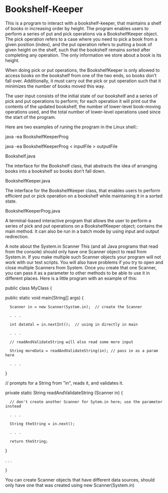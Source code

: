 # Bookshelf-Keeper


This is a program to interact with a bookshelf-keeper, that maintains a shelf of books in increasing order by height. The program enables users to perform a series of put and pick operations via a BookshelfKeeper object. The pick operation refers to a case where you need to pick a book from a given position (index), and the put operation refers to putting a book of given height on the shelf, such that the bookshelf remains sorted after completing any operation.  The only information we store about a book is its height.


When doing pick or put operations, the BookshelfKeeper is only allowed to access books on the bookshelf from one of the two ends, so books don’t fall over.  Additionally, it must carry out the pick or put operation such that it minimizes the number of books moved this way.  


The user input consists of the initial state of our bookshelf and a series of pick and put operations to perform; for each operation it will print out the contents of the updated bookshelf, the number of lower-level book-moving operations used, and the total number of lower-level operations used since the start of the program. 


Here are two examples of runing the program in the Linux shell::


java -ea BookshelfKeeperProg

java -ea BookshelfKeeperProg < inputFile > outputFile



Bookshelf.java

The interface for the Bookshelf class, that abstracts the idea of arranging books into a bookshelf so books don’t fall down.


BookshelfKeeper.java 

The interface for the BookshelfKeeper class, that enables users to perform efficient put or pick operation on a bookshelf while maintaining it in a sorted state.


BookshelfKeeperProg.java 

A terminal-based interactive program that allows the user to perform a series of pick and put operations on a BookshelfKeeper object; contains the main method.  It can also be run in a batch mode by using input and output redirection.


A note about the System.in Scanner
This (and all Java programs that read from the console) should only have one Scanner object to read from System.in. If you make multiple such Scanner objects your program will not work with our test scripts. You will also have problems if you try to open and close multiple Scanners from System. Once you create that one Scanner, you can pass it as a parameter to other methods to be able to use it in different places. Here is a little program with an example of this:


public class MyClass {

   public static void main(String[] args) {

      Scanner in = new Scanner(System.in);  // create the Scanner

      . . .

      int dataVal = in.nextInt();  // using in directly in main

      . . .

      // readAndValidateString will also read some more input

      String moreData = readAndValidateString(in); // pass in as a param here

      . . .

   }


   // prompts for a String from "in", reads it, and validates it.

   private static String readAndValidateString (Scanner in) {

      // don't create another Scanner for Sytem.in here; use the parameter instead

      . . .

      String theString = in.next();

      . . .

      return theString;

   }

   . . .

}


You can create Scanner objects that have different data sources, should only have one that was created using
new Scanner(System.in)
